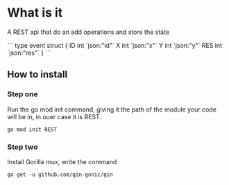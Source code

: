 # What is it
<p> A REST api that do an add operations and store the state</p>
```
type event struct {
	ID  int `json:"id"`
	X   int `json:"x"`
	Y   int `json:"y"`
	RES int `json:"res"`
}
```


## How to install 

### Step one
<p> Run the go mod init command, giving it the path of the module your code will be in, in ouer case it is REST.</p>
<code>go mod init REST</code>

### Step two
<p> Install Gorilla mux, write the command</p>
<code>go get -u github.com/gin-gonic/gin</code>

